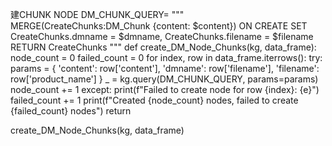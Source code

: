 建CHUNK NODE 
DM_CHUNK_QUERY= """
MERGE(CreateChunks:DM_Chunk {content: $content})
    ON CREATE SET 
        CreateChunks.dmname = $dmname,
        CreateChunks.filename = $filename
RETURN CreateChunks
"""
def create_DM_Node_Chunks(kg, data_frame):
    node_count = 0
    failed_count = 0
    for index, row in data_frame.iterrows():
        try:
            params = {
                'content': row['content'], 
                'dmname': row['filename'],
                'filename': row['product_name']
            }
            _ = kg.query(DM_CHUNK_QUERY, params=params)
            node_count += 1
        except:
            print(f"Failed to create node for row {index}: {e}")
            failed_count += 1
    print(f"Created {node_count} nodes, failed to create {failed_count} nodes")
    return

create_DM_Node_Chunks(kg, data_frame)
